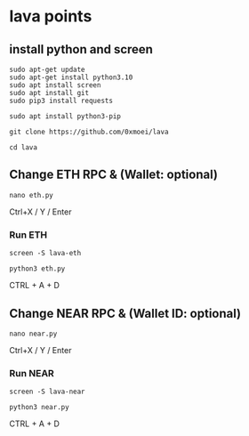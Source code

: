 # lava points
## install python and screen
```
sudo apt-get update
sudo apt-get install python3.10
sudo apt install screen
sudo apt install git
sudo pip3 install requests
```
```
sudo apt install python3-pip
```
```
git clone https://github.com/0xmoei/lava
```
```
cd lava
```
## Change ETH RPC & (Wallet: optional)
```
nano eth.py
```
Ctrl+X / Y / Enter

### Run ETH
```
screen -S lava-eth
```
```
python3 eth.py
```
CTRL + A + D

## Change NEAR RPC & (Wallet ID: optional)
```
nano near.py
```
Ctrl+X / Y / Enter

### Run NEAR
```
screen -S lava-near
```
```
python3 near.py
```
CTRL + A + D

